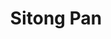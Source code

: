 ---
# Display name
title: Sitong Pan

# Full Name (for SEO)
first_name: Sitong
last_name: Pan

# Is this the primary user of the site?
superuser: false

# Role/position
role: Undergraduate Student (2024 Summer)

# Organizations/Affiliations
organizations:
  - name: Zhejiang University
    url: ''

external_link:

# Highlight the author in author lists? (true/false)
highlight_name: false

# Organizational groups that you belong to (for People widget)
#   Set this to `[]` or comment out if you are not using People widget.
user_groups:
  - Undergrads

start_date: 202407
---